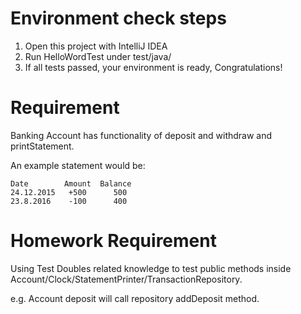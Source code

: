 # Environment check steps 
1. Open this project with IntelliJ IDEA
2. Run HelloWordTest under test/java/
3. If all tests passed, your environment is ready, Congratulations!

# Requirement
Banking Account has functionality of deposit and withdraw and printStatement.

An example statement would be:

```
Date        Amount  Balance
24.12.2015   +500      500
23.8.2016    -100      400
```

# Homework Requirement
Using Test Doubles related knowledge to test public methods inside Account/Clock/StatementPrinter/TransactionRepository.

e.g. Account deposit will call repository addDeposit method.